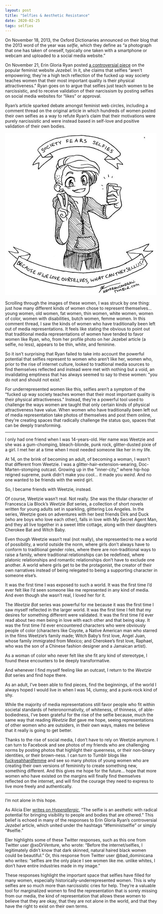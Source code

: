 ```yaml
---
layout: post
title: "Selfies & Aesthetic Resistance"
date: 2020-02-25
tags: selfies
---
```

On November 18, 2013, the Oxford Dictionaries announced on their blog that the 2013 word of the year was *selfie*, which they define as “a photograph that one has taken of oneself, typically one taken with a smartphone or webcam and uploaded to a social media website.” 

On November 21, Erin Gloria Ryan posted [a controversial piece](https://jezebel.com/selfies-arent-empowering-theyre-a-cry-for-help-1468965365) on the popular feminist website *Jezebel*. In it, she claims that selfies “aren't empowering; they're a high tech reflection of the fucked up way society teaches women that their most important quality is their physical attractiveness.” Ryan goes on to argue that selfies just teach women to be narcissistic, and to receive validation of their narcissism by posting selfies on social media websites for “likes” or approval. 

Ryan’s article sparked debate amongst feminist web circles, including a comment thread on the original article in which hundreds of women posted their own selfies as a way to refute Ryan’s claim that their motivations were purely narcissistic and were instead based in self-love and positive validation of their own bodies.

<img src="/blog/assets/selfies.jpg" class="post-image" alt="An illustration of a non-binary person taking a selfie. Text at the top and bottom of the image reads: Society fears selfies... because if we love ourselves, what can they sell us?">

Scrolling through the images of these women, I was struck by one thing: just how many different kinds of women chose to represent themselves… young women, old women, fat women, thin women, white women, women of color, women with disabilities, butch women, femme women. In this comment thread, I saw the kinds of women who have traditionally been left out of media representations. It feels like stating the obvious to point out that traditional media representations of women have tended to favor women like Ryan, who, from her profile photo on her Jezebel article (a selfie, no less), appears to be thin, white, and feminine. 

So it isn’t surprising that Ryan failed to take into account the powerful potential that selfies represent to women who aren’t like her, women who, prior to the rise of internet culture, looked to tradtional media sources to find themselves reflected and instead were met with nothing but a void, an invalidating emptiness that has always seemed to say to these women: "you do not and should not exist."

For underrepresented women like this, selfies aren’t a symptom of the “fucked up way society teaches women that their most important quality is their physical attractiveness.” Instead, they’re a powerful tool used to challenge the ways women are taught that only certain kinds of physical attractiveness have value. When women who have traditionally been left out of media representation take photos of themselves and post them online, they're creating spaces that radically challenge the status quo, spaces that can be deeply transforming. 

---

I only had one friend when I was 14-years-old. Her name was Weetzie and she was a gum-chomping, bleach-blonde, punk rock, glitter-dusted pixie of a girl. I met her at a time when I most needed someone like her in my life. 

At 14, on the brink of becoming an adult, of becoming a woman, I wasn't that different from Weetzie. I was a glitter-hair-extension-wearing, Doc-Marten-stomping outcast. Growing up in the "inner-city," where hip-hop reigned supreme, punk didn't make you cool... it made you *weird*. And no one wanted to be friends with the weird girl. 

So, I became friends with Weetzie, instead. 

Of course, Weetzie wasn’t real. Not really. She was the titular character of Francesca Lia Block’s *Weetzie Bat* series, a collection of short novels written for young adults set in sparkling, glittering Los Angeles. In the series, Weetzie goes on adventures with her best friends Dirk and Duck (who are boys who love each other), falls in love with My Secret Agent Man, and they all live together in a sweet little cottage, along with their daughters Cherokee Bat and Witch Baby. 

Even though Weetzie wasn’t real (not really), she represented to me a world of possibility, a world outside the norm, where girls don’t always have to conform to traditional gender roles, where there are non-traditional ways to raise a family, where traditional relationships can be redefined, where platonic relationships and romantic relationships don’t have to exclude one another. A world where girls get to be the protagonist, the creator of their own narratives instead of being relegated to being a supporting character in someone else’s. 

It was the first time I was exposed to such a world. It was the first time I’d ever felt like I’d seen someone like me represented in any kind of media. And even though she wasn’t real, I loved her for it. 


The *Weetzie Bat* series was powerful for me because it was the first time I saw myself reflected in the larger world. It was the first time I felt that my desires for something different were validated. It was the first time I’d ever read about two men being in love with each other and that being okay. It was the first time I’d ever encountered characters who were obviously people of color (characters like Coyote, a Native American man who starred in the films Weetzie’s family made; Witch Baby’s first love, Angel Juan, whose family immigrated from Mexico; and Cherokee’s first love, Raphael, who was the son of a Chinese fashion designer and a Jamaican artist). 

As a woman of color who never felt like she fit any kind of stereotype, I found these encounters to be deeply transformative. 

And whenever I find myself feeling like an outcast, I return to the *Weetzie Bat* series and find hope there.

As an adult, I’ve been able to find pieces, find the beginnings, of the world I always hoped I would live in when I was 14, clumsy, and a punk-rock kind of shy. 

While the majority of media representations still favor people who fit within societal standards of heteronormativity, of whiteness, of thinness, of able-bodiedness, I’ve been grateful for the rise of the selfie because, much the same way that reading *Weetzie Bat* gave me hope, seeing representations of other women who are outsiders, in their own ways, makes me believe that it really is going to get better.

Thanks to the rise of social media, I don’t have to rely on Weetzie anymore. I can turn to Facebook and see photos of my friends who are challenging norms by posting photos that highlight their queerness, or their non-binary identities, or their brown-ness. I can turn to Tumblr blogs like [fuckyeahhardfemme](https://fuckyeahhardfemme.tumblr.com/) and see so many photos of young women who are creating their own versions of femininity to create something new, something different. And this gives me hope for the future… hope that more women who have existed on the margins will finally find themselves reflected on the internet, and will find the courage  they need to express to live more freely and authentically.

--- 

I’m not alone in this hope. 

As Alicia Eler [writes on *Hyperallergic,*](https://hyperallergic.com/95150/the-radical-politics-of-selfies/) “The selfie is an aesthetic with radical potential for bringing visibility to people and bodies that are othered.” This belief is echoed in many of the responses to Erin Gloria Ryan’s controversial *Jezebel* article, which united under the hashtags “#feministselfie” or simply “#selfie.” 

Eler highlights some of these Twitter responses, such as this one from Twitter user @xoDrVenture, who wrote: “Before the internet/selfies, I legitimately didn’t know that dark skinned, natural haired black women could be beautiful.” Or, this response from Twitter user @bad_dominicana who writes: “selfies are the only place I see women like me. unlike whites, I don’t have entire industries made in my image.” 

These responses highlight the important space that selfies have filled for many women, especially historically-underrepresented women. This is why selfies are so much more than narcissistic cries for help. They’re a valuable tool for marginalized women to find the representation that is sorely missing from our media, the kind of representation that allows these women to believe that they are okay, that they are not alone in the world, and that they have the right to exist on their own terms. 

